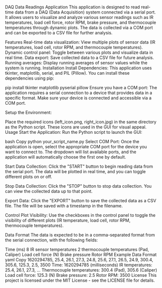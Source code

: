 DAQ Data Readings Application
This application is designed to read real-time data from a DAQ (Data Acquisition) system connected via a serial port. It allows users to visualize and analyze various sensor readings such as IR temperatures, load cell force, rotor RPM, brake pressure, and thermocouple temperatures through dynamic plots. The data is collected via a COM port and can be exported to a CSV file for further analysis.

Features
Real-time data visualization: View multiple plots of sensor data (IR temperatures, load cell, rotor RPM, and thermocouple temperatures).
Dynamic control panel: Toggle between various plots and visualize data in real time.
Data export: Save collected data to a CSV file for future analysis.
Running averages: Display running averages of sensor values while the system is running.
Installation
Install Dependencies: This application uses tkinter, matplotlib, serial, and PIL (Pillow). You can install these dependencies using pip:


pip install tkinter matplotlib pyserial pillow
Ensure you have a COM port: The application requires a serial connection to a device that provides data in a specific format. Make sure your device is connected and accessible via a COM port.

Setup the Environment:

Place the required icons (left_icon.png, right_icon.jpg) in the same directory as the Python script. These icons are used in the GUI for visual appeal.
Usage
Start the Application: Run the Python script to launch the GUI:

bash
Copy
python your_script_name.py
Select COM Port: Once the application is open, select the appropriate COM port for the device you want to connect to. The dropdown will list available ports, and the application will automatically choose the first one by default.

Start Data Collection: Click the "START" button to begin reading data from the serial port. The data will be plotted in real time, and you can toggle different plots on or off.

Stop Data Collection: Click the "STOP" button to stop data collection. You can view the collected data up to that point.

Export Data: Click the "EXPORT" button to save the collected data as a CSV file. The file will be saved with a timestamp in the filename.

Control Plot Visibility: Use the checkboxes in the control panel to toggle the visibility of different plots (IR temperature, load cell, rotor RPM, thermocouple temperatures).

Data Format
The data is expected to be in a comma-separated format from the serial connection, with the following fields:

Time (ms)
8 IR sensor temperatures
2 thermocouple temperatures (Pad, Caliper)
Load cell force (N)
Brake pressure
Rotor RPM
Example Data Format
yaml
Copy
1620294785, 25.4, 26.1, 27.3, 24.8, 25.6, 27.1, 26.5, 24.9, 300.4, 305.6, 125.3, 2.5, 3500
Time: 1620294785 (milliseconds)
IR temperatures: 25.4, 26.1, 27.3, ...
Thermocouple temperatures: 300.4 (Pad), 305.6 (Caliper)
Load cell force: 125.3 (N)
Brake pressure: 2.5
Rotor RPM: 3500
License
This project is licensed under the MIT License - see the LICENSE file for details.


